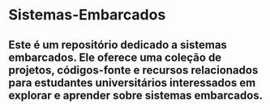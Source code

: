 # Sistemas-Embarcados

## Este é um repositório dedicado a sistemas embarcados. Ele oferece uma coleção de projetos, códigos-fonte e recursos relacionados para estudantes universitários interessados em explorar e aprender sobre sistemas embarcados.
